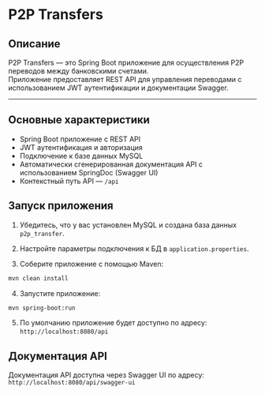 # P2P Transfers

## Описание
P2P Transfers — это Spring Boot приложение для осуществления P2P переводов между банковскими счетами.  
Приложение предоставляет REST API для управления переводами с использованием JWT аутентификации и документации Swagger.

---

## Основные характеристики
- Spring Boot приложение с REST API
- JWT аутентификация и авторизация
- Подключение к базе данных MySQL
- Автоматически сгенерированная документация API с использованием SpringDoc (Swagger UI)
- Контекстный путь API — `/api`

## Запуск приложения

1. Убедитесь, что у вас установлен MySQL и создана база данных `p2p_transfer`.

2. Настройте параметры подключения к БД в `application.properties`.

3. Соберите приложение с помощью Maven:

```bash
mvn clean install
```

4. Запустите приложение:

```bash
mvn spring-boot:run
```

5. По умолчанию приложение будет доступно по адресу:
    `http://localhost:8080/api`

## Документация API
Документация API доступна через Swagger UI по адресу:
`http://localhost:8080/api/swagger-ui`
